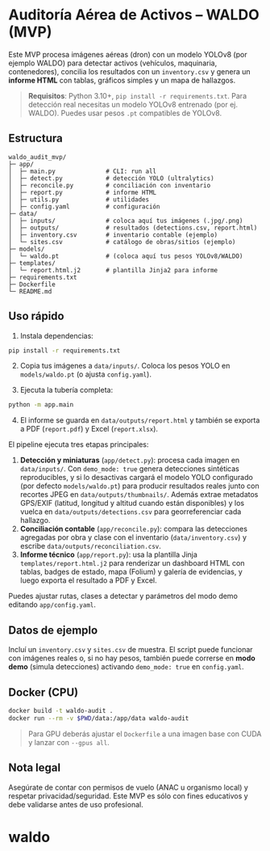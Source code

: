 # Auditoría Aérea de Activos – WALDO (MVP)

Este MVP procesa imágenes aéreas (dron) con un modelo YOLOv8 (por ejemplo WALDO) para detectar activos (vehículos, maquinaria, contenedores), concilia los resultados con un `inventory.csv` y genera un **informe HTML** con tablas, gráficos simples y un mapa de hallazgos.

> **Requisitos**: Python 3.10+, `pip install -r requirements.txt`. Para detección real necesitas un modelo YOLOv8 entrenado (por ej. WALDO). Puedes usar pesos `.pt` compatibles de YOLOv8.

## Estructura

```
waldo_audit_mvp/
├─ app/
│  ├─ main.py              # CLI: run all
│  ├─ detect.py            # detección YOLO (ultralytics)
│  ├─ reconcile.py         # conciliación con inventario
│  ├─ report.py            # informe HTML
│  ├─ utils.py             # utilidades
│  ├─ config.yaml          # configuración
├─ data/
│  ├─ inputs/              # coloca aquí tus imágenes (.jpg/.png)
│  ├─ outputs/             # resultados (detections.csv, report.html)
│  ├─ inventory.csv        # inventario contable (ejemplo)
│  └─ sites.csv            # catálogo de obras/sitios (ejemplo)
├─ models/
│  └─ waldo.pt             # (coloca aquí tus pesos YOLOv8/WALDO)
├─ templates/
│  └─ report.html.j2       # plantilla Jinja2 para informe
├─ requirements.txt
├─ Dockerfile
└─ README.md
```

## Uso rápido

1) Instala dependencias:

```bash
pip install -r requirements.txt
```

2) Copia tus imágenes a `data/inputs/`. Coloca los pesos YOLO en `models/waldo.pt` (o ajusta `config.yaml`).

3) Ejecuta la tubería completa:

```bash
python -m app.main
```

4) El informe se guarda en `data/outputs/report.html` y también se exporta a PDF (`report.pdf`) y Excel (`report.xlsx`).

El pipeline ejecuta tres etapas principales:

1. **Detección y miniaturas** (`app/detect.py`): procesa cada imagen en `data/inputs/`. Con `demo_mode: true` genera detecciones sintéticas reproducibles, y si lo desactivas cargará el modelo YOLO configurado (por defecto `models/waldo.pt`) para producir resultados reales junto con recortes JPEG en `data/outputs/thumbnails/`. Además extrae metadatos GPS/EXIF (latitud, longitud y altitud cuando están disponibles) y los vuelca en `data/outputs/detections.csv` para georreferenciar cada hallazgo.
2. **Conciliación contable** (`app/reconcile.py`): compara las detecciones agregadas por obra y clase con el inventario (`data/inventory.csv`) y escribe `data/outputs/reconciliation.csv`.
3. **Informe técnico** (`app/report.py`): usa la plantilla Jinja `templates/report.html.j2` para renderizar un dashboard HTML con tablas, badges de estado, mapa (Folium) y galería de evidencias, y luego exporta el resultado a PDF y Excel.

Puedes ajustar rutas, clases a detectar y parámetros del modo demo editando `app/config.yaml`.

## Datos de ejemplo
Incluí un `inventory.csv` y `sites.csv` de muestra. El script puede funcionar con imágenes reales o, si no hay pesos, también puede correrse en **modo demo** (simula detecciones) activando `demo_mode: true` en `config.yaml`.

## Docker (CPU)
```bash
docker build -t waldo-audit .
docker run --rm -v $PWD/data:/app/data waldo-audit
```

> Para GPU deberás ajustar el `Dockerfile` a una imagen base con CUDA y lanzar con `--gpus all`.

## Nota legal
Asegúrate de contar con permisos de vuelo (ANAC u organismo local) y respetar privacidad/seguridad. Este MVP es sólo con fines educativos y debe validarse antes de uso profesional.
# waldo
